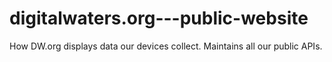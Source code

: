 # digitalwaters.org---public-website
How DW.org displays data our devices collect. Maintains all our public APIs.
